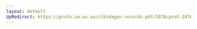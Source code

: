 ```yaml
---
layout: default
UpRedirect: https://pruto.im.uu.se/riksdagen-records-pdf/1876/prot-1876--ak--003/prot-1876--ak--003_014.pdf
---
```

